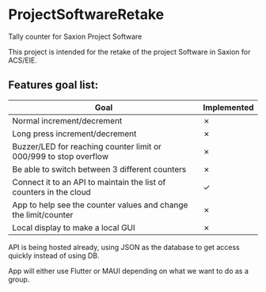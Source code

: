 # ProjectSoftwareRetake
Tally counter for Saxion Project Software

This project is intended for the retake of the project Software in Saxion for ACS/EIE.

## Features goal list:
| Goal                                                       | Implemented |
|------------------------------------------------------------|-------------|
| Normal increment/decrement                                 | ✗         |
| Long press increment/decrement                             | ✗         |
| Buzzer/LED for reaching counter limit or 000/999 to stop overflow | ✗         |
| Be able to switch between 3 different counters             | ✗         |
| Connect it to an API to maintain the list of counters in the cloud | ✓         |
| App to help see the counter values and change the limit/counter | ✗         |
| Local display to make a local GUI                          | ✗         |



API is being hosted already, using JSON as the database to get access quickly instead of using DB.

App will either use Flutter or MAUI depending on what we want to do as a group.


